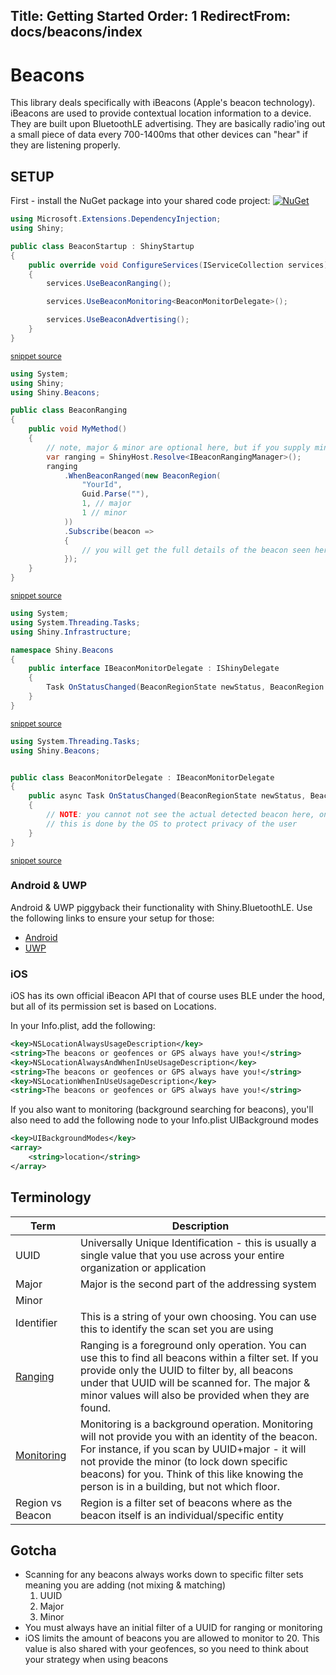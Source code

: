 <!--
This file was generate by MarkdownSnippets.
Source File: /input/docs/beacons/gettingstarted.source.md
To change this file edit the source file and then re-run the generation using either the dotnet global tool (https://github.com/SimonCropp/MarkdownSnippets#markdownsnippetstool) or using the api (https://github.com/SimonCropp/MarkdownSnippets#running-as-a-unit-test).
-->
Title: Getting Started
Order: 1
RedirectFrom: docs/beacons/index
---

# Beacons

This library deals specifically with iBeacons (Apple's beacon technology).  iBeacons are used to provide contextual location information to a device.  They are built upon BluetoothLE advertising.  They are basically radio'ing out a small piece of data every 700-1400ms that other devices can "hear" if they are listening properly. 

## SETUP

First - install the NuGet package into your shared code project: [![NuGet](https://img.shields.io/nuget/v/Shiny.Beacons.svg?maxAge=2592000)](https://www.nuget.org/packages/Shiny.Beacons/)

<!-- snippet: BeaconStartup.cs -->
```cs
using Microsoft.Extensions.DependencyInjection;
using Shiny;

public class BeaconStartup : ShinyStartup
{
    public override void ConfigureServices(IServiceCollection services)
    {
        services.UseBeaconRanging();

        services.UseBeaconMonitoring<BeaconMonitorDelegate>();

        services.UseBeaconAdvertising();
    }
}

```
<sup>[snippet source](/src/Snippets/BeaconStartup.cs#L1-L15)</sup>
<!-- endsnippet -->

<!-- snippet: BeaconRanging.cs -->
```cs
using System;
using Shiny;
using Shiny.Beacons;

public class BeaconRanging
{
    public void MyMethod()
    {
        // note, major & minor are optional here, but if you supply minor, you must supply major
        var ranging = ShinyHost.Resolve<IBeaconRangingManager>();
        ranging
            .WhenBeaconRanged(new BeaconRegion(
                "YourId",
                Guid.Parse(""),
                1, // major
                1 // minor
            ))
            .Subscribe(beacon =>
            {
                // you will get the full details of the beacon seen heree
            });
    }
}


```
<sup>[snippet source](/src/Snippets/BeaconRanging.cs#L1-L25)</sup>
<!-- endsnippet -->

<!-- snippet: BeaconMonitorDelegate.cs -->
```cs
using System;
using System.Threading.Tasks;
using Shiny.Infrastructure;

namespace Shiny.Beacons
{
    public interface IBeaconMonitorDelegate : IShinyDelegate
    {
        Task OnStatusChanged(BeaconRegionState newStatus, BeaconRegion region);
    }
}

```
<sup>[snippet source](/src/Shiny.Beacons.Abstractions/IBeaconMonitorDelegate.cs#L1-L12)</sup>
```cs
using System.Threading.Tasks;
using Shiny.Beacons;


public class BeaconMonitorDelegate : IBeaconMonitorDelegate
{
    public async Task OnStatusChanged(BeaconRegionState newStatus, BeaconRegion region)
    {
        // NOTE: you cannot not see the actual detected beacon here, only the region that was crossed
        // this is done by the OS to protect privacy of the user
    }
}
```
<sup>[snippet source](/src/Snippets/BeaconMonitorDelegate.cs#L1-L12)</sup>
<!-- endsnippet -->

### Android & UWP
Android & UWP piggyback their functionality with Shiny.BluetoothLE.  Use the following links to ensure your setup for those:
* [Android](/docs/ble/platforms/android)
* [UWP](/docs/ble/platforms/uwp)

### iOS

iOS has its own official iBeacon API that of course uses BLE under the hood, but all of its permission set is based on Locations.  

In your Info.plist, add the following:

```xml
<key>NSLocationAlwaysUsageDescription</key>
<string>The beacons or geofences or GPS always have you!</string>
<key>NSLocationAlwaysAndWhenInUseUsageDescription</key>
<string>The beacons or geofences or GPS always have you!</string>
<key>NSLocationWhenInUseUsageDescription</key>
<string>The beacons or geofences or GPS always have you!</string>
```

If you also want to monitoring (background searching for beacons), you'll also need to add the following node to your Info.plist UIBackground modes

```xml
<key>UIBackgroundModes</key>
<array>
    <string>location</string>
</array>
```

## Terminology
|Term|Description|
|----|-----------|
|UUID|Universally Unique Identification - this is usually a single value that you use across your entire organization or application
|Major|Major is the second part of the addressing system
|Minor|
|Identifier|This is a string of your own choosing.  You can use this to identify the scan set you are using
|[Ranging](ranging)|Ranging is a foreground only operation.  You can use this to find all beacons within a filter set.  If you provide only the UUID to filter by, all beacons under that UUID will be scanned for.  The major & minor values will also be provided when they are found.
|[Monitoring](monitoring)|Monitoring is a background operation.  Monitoring will not provide you with an identity of the beacon.  For instance, if you scan by UUID+major - it will not provide the minor (to lock down specific beacons) for you.  Think of this like knowing the person is in a building, but not which floor.
|Region vs Beacon|Region is a filter set of beacons where as the beacon itself is an individual/specific entity

## Gotcha
* Scanning for any beacons always works down to specific filter sets meaning you are adding (not mixing & matching)
    1. UUID
    2. Major
    3. Minor
* You must always have an initial filter of a UUID for ranging or monitoring
* iOS limits the amount of beacons you are allowed to monitor to 20.  This value is also shared with your geofences, so you need to think about your strategy when using beacons
